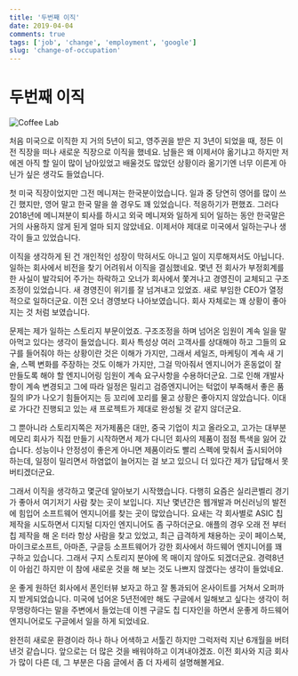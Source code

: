 ```yaml
---
title: '두번째 이직'
date: 2019-04-04
comments: true
tags: ['job', 'change', 'employment', 'google']
slug: 'change-of-occupation'
---
```


# 두번째 이직

![Coffee Lab](../../../media/blog/living/coffee-lab.jpg)

처음 미국으로 이직한 지 거의 5년이 되고, 영주권을 받은 지 3년이 되었을 때, 정든
이전 직장을 떠나 새로운 직장으로 이직을 했네요. 남들은 왜 이제서야 옮기냐고
하지만 저에겐 아직 할 일이 많이 남아있었고 배울것도 많았던 상황이라 옮기기엔
너무 이른게 아닌가 싶은 생각도 들었습니다.

첫 미국 직장이었지만 그전 메니져는 한국분이었습니다. 일과 중 당연히 영어를 많이
쓰긴 했지만, 영어 말고 한국 말을 쓸 경우도 꽤 있었습니다. 적응하기가 편했죠.
그러다 2018년에 메니져분이 퇴사를 하시고 외국 메니져와 일하게 되어 일하는 동안
한국말은 거의 사용하지 않게 된게 얼마 되지 않았네요. 이제서야 제대로 미국에서
일하는구나 생각이 들고 있었습니다.

이직을 생각하게 된 건 개인적인 성장이 막혀서도 아니고 일이 지루해져서도
아닙니다. 일하는 회사에서 비전을 찾기 어려워서 이직을 결심했네요. 몇년 전 회사가
부정회계를 한 사실이 발각되어 주가는 하락하고 오너가 회사에서 쫓겨나고 경영진이
교체되고 구조조정이 있었습니다. 새 경영진이 위기를 잘 넘겨내고 있었죠. 새로
부임한 CEO가 열정적으로 일하더군요. 이전 오너 경영보다 나아보였습니다. 회사
자체로는 꽤 상황이 좋아지는 것 처럼 보였습니다.

문제는 제가 일하는 스토리지 부문이었죠. 구조조정을 하며 넘어온 임원이 계속 일을
말아먹고 있다는 생각이 들었습니다. 회사 특성상 여러 고객사를 상대해야 하고
그들의 요구를 들어줘야 하는 상황이란 것은 이해가 가지만, 그래서 세일즈, 마케팅이
계속 새 기술, 스펙 변화를 주장하는 것도 이해가 가지만, 그걸 막아줘서 엔지니어가
혼동없이 잘 만들도록 해야 할 엔지니어링 임원이 계속 요구사항을 수용하더군요.
그로 인해 개발사항이 계속 변경되고 그에 따라 일정은 밀리고 검증엔지니어는 턱없이
부족해서 좋은 품질의 IP가 나오기 힘들어지는 등 꼬리에 꼬리를 물고 상황은
좋아지지 않았습니다. 이대로 가다간 진행되고 있는 새 프로젝트가 제대로 완성될 것
같지 않더군요.

그 뿐아니라 스토리지쪽은 저가제품은 대만, 중국 기업이 치고 올라오고, 고가는
대부분 메모리 회사가 직접 만들기 시작하면서 제가 다니던 회사의 제품이 점점
특색을 잃어 갔습니다. 성능이나 안정성이 좋은게 아니면 제품이라도 빨리 스펙에
맞춰서 출시되어야 하는데, 일정이 밀리면서 하염없이 늘어지는 걸 보고 있으니 더
있다간 제가 답답해서 못 버티겠더군요.

그래서 이직을 생각하고 몇군데 알아보기 시작했습니다. 다행히 요즘은 실리콘벨리
경기가 좋아서 여기저기 사람 찾는 곳이 보입니다. 지난 몇년간은 웹개발과
머신러닝의 발전에 힘입어 소프트웨어 엔지니어를 찾는 곳이 많았습니다. 요새는 각
회사별로 ASIC 칩 제작을 시도하면서 디지털 디자인 엔지니어도 좀 구하더군요.
애플의 경우 오래 전 부터 칩 제작을 해 온 터라 항상 사람을 찾고 있었고, 최근
급격하게 채용하는 곳이 페이스북, 마이크로소프트, 아마존, 구글등 소프트웨어가
강한 회사에서 하드웨어 엔지니어를 꽤 구하고 있습니다. 그래서 구지 스토리지
분야에 목 매이지 않아도 되겠더군요. 경력8년이 아쉽긴 하지만 이 참에 새로운 것을
해 보는 것도 나쁘지 않겠다는 생각이 들었네요.

운 좋게 원하던 회사에서 폰인터뷰 보자고 하고 잘 통과되어 온사이트를 거쳐서
오퍼까지 받게되었습니다. 미국에 넘어온 5년전에만 해도 구글에서 일해보고 싶다는
생각이 허무맹랑하다는 말을 주변에서 들었는데 이젠 구글도 칩 디자인을 하면서
운좋게 하드웨어 엔지니어로도 구글에서 일을 하게 되었네요.

완전히 새로운 환경이라 하나 하나 어색하고 서툴긴 하지만 그럭저럭 지난 6개월을
버텨낸것 같습니다. 앞으로는 더 많은 것을 배워야하고 이겨내야겠죠. 이전 회사와
지금 회사가 많이 다른 데, 그 부분은 다음 글에서 좀 더 자세히 설명해볼게요.

